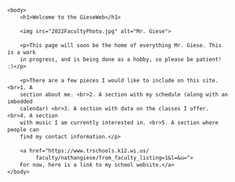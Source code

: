 <html>

	<body>
		<h1>Welcome to the GieseWeb</h1>
		
		<img src="2022FacultyPhoto.jpg" alt="Mr. Giese">
	
		<p>This page will soon be the home of everything Mr. Giese. This is a work 
		in progress, and is being done as a hobby, so please be patient! :)</p>
		
		<p>There are a few pieces I would like to include on this site. <br>1. A 
		section about me. <br>2. A section with my schedule (along with an imbedded 
		calendar) <br>3. A section with data on the classes I offer. <br>4. A section
		with music I am currently interested in. <br>5. A section where people can 
		find my contact information.</p>
		
		<a href="https://www.trschools.k12.wi.us/
			 faculty/nathangiese/from_faculty_listing=1&l=&u=">
		For now, here is a link to my school website.</a>
	</body>

</html>
